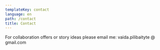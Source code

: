 ```yaml
---
templateKey: contact
language: en
path: /contact
title: Contact
---
```

For collaboration offers or story ideas please email me:  vaida.pilibaityte @ gmail.com
